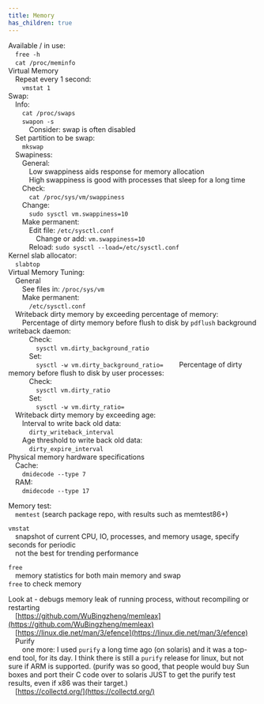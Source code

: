 ```yaml
---
title: Memory
has_children: true
---
```


Available / in use:  
  `free -h`  
  `cat /proc/meminfo`  
 Virtual Memory  
  Repeat every 1 second:  
   `vmstat 1`  
 Swap:  
  Info:  
   `cat /proc/swaps`  
   `swapon -s`  
    Consider: swap is often disabled  
  Set partition to be swap:  
   `mkswap`   
  Swapiness:  
   General:  
    Low swappiness aids response for memory allocation  
    High swappiness is good with processes that sleep for a long time  
   Check:  
    `cat /proc/sys/vm/swappiness`  
   Change:  
    `sudo sysctl vm.swappiness=10`  
   Make permanent:  
    Edit file: `/etc/sysctl.conf`  
     Change or add: `vm.swappiness=10`  
    Reload: `sudo sysctl --load=/etc/sysctl.conf`  
 Kernel slab allocator:  
  `slabtop`  
 Virtual Memory Tuning:  
  General  
   See files in: `/proc/sys/vm`  
   Make permanent:  
    `/etc/sysctl.conf`  
  Writeback dirty memory by exceeding percentage of memory:  
   Percentage of dirty memory before flush to disk by `pdflush` background writeback daemon:  
    Check:  
     `sysctl vm.dirty_background_ratio`  
    Set:  
     `sysctl -w vm.dirty_background_ratio=`
   Percentage of dirty memory before flush to disk by user processes:  
    Check:  
     `sysctl vm.dirty_ratio`  
    Set:  
     `sysctl -w vm.dirty_ratio=`  
  Writeback dirty memory by exceeding age:  
   Interval to write back old data:  
    `dirty_writeback_interval`  
   Age threshold to write back old data:  
    `dirty_expire_interval`  
 Physical memory hardware specifications  
  Cache:  
   `dmidecode --type 7`  
  RAM:  
   `dmidecode --type 17`  

 Memory test:  
  `memtest` \(search package repo, with results such as memtest86+\)  

 `vmstat`  
  snapshot of current CPU, IO, processes, and memory usage, specify seconds for periodic  
  not the best for trending performance  

 `free`  
  memory statistics for both main memory and swap  
 `free` to check memory  

 Look at - debugs memory leak of running process, without recompiling or restarting  
  [https://github.com/WuBingzheng/memleax](https://github.com/WuBingzheng/memleax)  
  [https://linux.die.net/man/3/efence](https://linux.die.net/man/3/efence)  
  Purify  
   one more: I used `purify` a long time ago \(on solaris\) and it was a top-end tool, for its day. I think there is still a `purify` release for linux, but not sure if ARM is supported. \(purify was so good, that people would buy Sun boxes and port their C code over to solaris JUST to get the purify test results, even if x86 was their target.\)  
  [https://collectd.org/](https://collectd.org/)  
